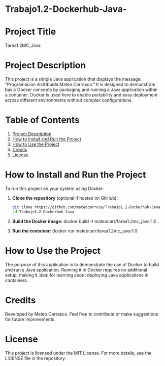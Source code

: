 # Trabajo1.2-Dockerhub-Java-

# Project Title
Tarea1.2MC_Java

# Project Description
This project is a simple Java application that displays the message: "Programación distribuida Mateo Carrasco." It is designed to demonstrate basic Docker concepts by packaging and running a Java application within a container. Docker is used here to enable portability and easy deployment across different environments without complex configurations.

# Table of Contents
1. [Project Description](#project-description)
2. [How to Install and Run the Project](#how-to-install-and-run-the-project)
3. [How to Use the Project](#how-to-use-the-project)
4. [Credits](#credits)
5. [License](#license)

# How to Install and Run the Project
To run this project on your system using Docker:

1. **Clone the repository** (optional if hosted on GitHub):
   ```bash
   git clone https://github.com/mateocarruce/Trabajo1.2-Dockerhub-Java-.git
   cd Trabajo1.2-Dockerhub-Java-

2. **Build the Docker image:** 
docker build -t mateocarr/tarea1.2mc_java:1.0 .

3. **Run the container:** 
docker run mateocarr/tarea1.2mc_java:1.0

# How to Use the Project
The purpose of this application is to demonstrate the use of Docker to build and run a Java application. Running it in Docker requires no additional setup, making it ideal for learning about deploying Java applications in containers.

# Credits
Developed by Mateo Carrasco. Feel free to contribute or make suggestions for future improvements.

# License
This project is licensed under the MIT License. For more details, see the LICENSE file in the repository.



